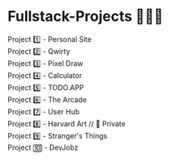 # Fullstack-Projects 👩🏼‍💻 

Project 1️⃣ - Personal Site <br>
Project 2️⃣ - Qwirty <br>
Project 3️⃣ - Pixel Draw <br>
Project 4️⃣ - Calculator <br>
Project 5️⃣ - TODO.APP <br>
Project 6️⃣ - The Arcade <br>
Project 7️⃣ - User Hub <br>
Project 8️⃣ - Harvard Art // 🚫 Private <br>
Project 9️⃣ - Stranger's Things <br>
Project 🔟 - DevJobz

